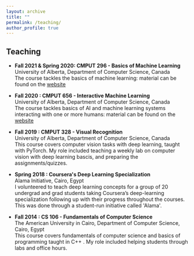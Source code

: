 ```yaml
---
layout: archive
title: ""
permalink: /teaching/
author_profile: true
---
```


## Teaching
* **Fall 2021 & Spring 2020: CMPUT 296 - Basics of Machine Learning** <br/>
University of Alberta, Department of Computer Science, Canada <br/>
The course tackles the basics of machine learning: material can be found on the [website](https://marthawhite.github.io/mlbasics/) <br/>

* **Fall 2020 : CMPUT 656 - Interactive Machine Learning** <br/>
University of Alberta, Department of Computer Science, Canada <br/>
The course tackles basics of AI and machine learning systems interacting with one or more humans: material can be found on the [website](https://sites.google.com/ualberta.ca/cmput656/home) <br/>

* **Fall 2019 : CMPUT 328 - Visual Recognition** <br/>
University of Alberta, Department of Computer Science, Canada <br/>
This course covers computer vision tasks with deep learning, taught with PyTorch. My role included teaching a weekly lab on computer vision with deep learning bascis, and preparing the assignments/quizzes.

* **Spring 2018 : Coursera's Deep Learning Specialization** <br/>
Alama Initiative, Cairo, Egypt <br/>
I volunteered to teach deep learning concepts for a group of 20 undergrad and grad students taking Coursera’s deep-learning specialization following up with their progress throughout the courses. This was done through a student-run initiative called 'Alama'.

* **Fall 2014 : CS 106 - Fundamentals of Computer Science** <br/>
The American University in Cairo, Department of Computer Science, Cairo, Egypt <br/>
This course covers fundamentals of computer science and basics of programming taught in C++ . My role included helping students through labs and office hours.
